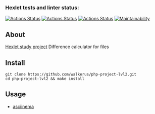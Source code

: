 ### Hexlet tests and linter status:
[![Actions Status](https://github.com/walkerus/php-project-lvl2/workflows/hexlet-check/badge.svg)](https://github.com/walkerus/php-project-lvl2/actions?query=workflow%3Ahexlet-check)
[![Actions Status](https://github.com/walkerus/php-project-lvl2/workflows/Linter/badge.svg)](https://github.com/walkerus/php-project-lvl2/actions?query=workflow%3ATests)
[![Actions Status](https://github.com/walkerus/php-project-lvl2/workflows/Tests/badge.svg)](https://github.com/walkerus/php-project-lvl2/actions?query=workflow%3ATests)
[![Maintainability](https://api.codeclimate.com/v1/badges/f699a623d97cc14fd2ae/maintainability)](https://codeclimate.com/github/walkerus/php-project-lvl2/maintainability)

## About
[Hexlet study project](https://ru.hexlet.io/projects/48/members/11542) Difference calculator for files

## Install
```git clone https://github.com/walkerus/php-project-lvl2.git```  
```cd php-project-lvl2 && make install```

## Usage
* [asciinema](https://asciinema.org/a/sPgTlwXzlVetqedqkwOShXHL9)